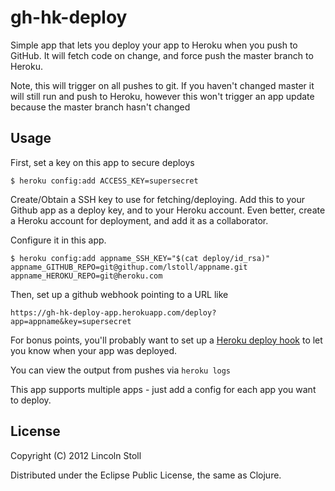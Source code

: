 # gh-hk-deploy

Simple app that lets you deploy your app to Heroku when you push to GitHub. It will fetch code on change, and force push the master branch to Heroku.

Note, this will trigger on all pushes to git. If you haven't changed master it will still run and push to Heroku, however this won't trigger an app update because the master branch hasn't changed

## Usage

First, set a key on this app to secure deploys

    $ heroku config:add ACCESS_KEY=supersecret

Create/Obtain a SSH key to use for fetching/deploying. Add this to your Github app as a deploy key, and to your Heroku account. Even better, create a Heroku account for deployment, and add it as a collaborator.

Configure it in this app.

    $ heroku config:add appname_SSH_KEY="$(cat deploy/id_rsa)" appname_GITHUB_REPO=git@githup.com/lstoll/appname.git appname_HEROKU_REPO=git@heroku.com

Then, set up a github webhook pointing to a URL like

    https://gh-hk-deploy-app.herokuapp.com/deploy?app=appname&key=supersecret

For bonus points, you'll probably want to set up a [Heroku deploy hook](https://devcenter.heroku.com/articles/deploy-hooks) to let you know when your app was deployed.

You can view the output from pushes via `heroku logs`

This app supports multiple apps - just add a config for each app you want to deploy.

## License

Copyright (C) 2012 Lincoln Stoll

Distributed under the Eclipse Public License, the same as Clojure.
